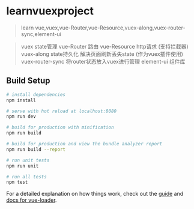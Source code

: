 # learnvuexproject

> learn vue,vuex,vue-Router,vue-Resource,vuex-along,vuex-router-sync,element-ui

> vuex                   state管理
> vue-Router             路由
> vue-Resource           http请求 (支持拦截器)
> vuex-along             state持久化 解决页面刷新丢失state (作为vuex插件使用) 
> vuex-router-sync       将router状态放入vuex进行管理
> element-ui             组件库

## Build Setup

``` bash
# install dependencies
npm install

# serve with hot reload at localhost:8080
npm run dev

# build for production with minification
npm run build

# build for production and view the bundle analyzer report
npm run build --report

# run unit tests
npm run unit

# run all tests
npm test
```

For a detailed explanation on how things work, check out the [guide](http://vuejs-templates.github.io/webpack/) and [docs for vue-loader](http://vuejs.github.io/vue-loader).
